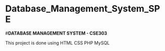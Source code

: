 # Database_Management_System_SPE
#__DATABASE MANAGEMENT SYSTEM - CSE303__

This project is done using
HTML
CSS
PHP
MySQL
